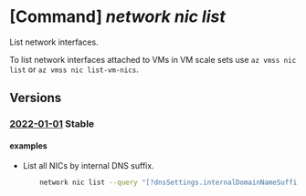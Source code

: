 # [Command] _network nic list_

List network interfaces.

To list network interfaces attached to VMs in VM scale sets use `az vmss nic list` or `az vmss nic list-vm-nics`.

## Versions

### [2022-01-01](/Resources/mgmt-plane/L3N1YnNjcmlwdGlvbnMve30vcHJvdmlkZXJzL21pY3Jvc29mdC5uZXR3b3JrL25ldHdvcmtpbnRlcmZhY2Vz/2022-01-01.xml) **Stable**

<!-- mgmt-plane /subscriptions/{}/providers/microsoft.network/networkinterfaces 2022-01-01 -->
<!-- mgmt-plane /subscriptions/{}/resourcegroups/{}/providers/microsoft.network/networkinterfaces 2022-01-01 -->

#### examples

- List all NICs by internal DNS suffix.
    ```bash
        network nic list --query "[?dnsSettings.internalDomainNameSuffix=`{dnsSuffix}`]"
    ```
